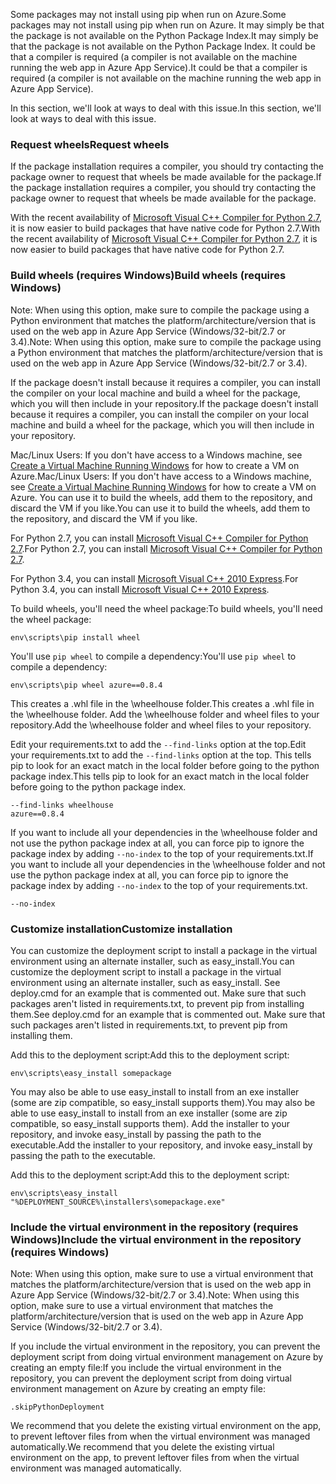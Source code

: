 <span data-ttu-id="3a3ff-101">Some packages may not install using pip when run on Azure.</span><span class="sxs-lookup"><span data-stu-id="3a3ff-101">Some packages may not install using pip when run on Azure.</span></span>  <span data-ttu-id="3a3ff-102">It may simply be that the package is not available on the Python Package Index.</span><span class="sxs-lookup"><span data-stu-id="3a3ff-102">It may simply be that the package is not available on the Python Package Index.</span></span>  <span data-ttu-id="3a3ff-103">It could be that a compiler is required (a compiler is not available on the machine running the web app in Azure App Service).</span><span class="sxs-lookup"><span data-stu-id="3a3ff-103">It could be that a compiler is required (a compiler is not available on the machine running the web app in Azure App Service).</span></span>

<span data-ttu-id="3a3ff-104">In this section, we'll look at ways to deal with this issue.</span><span class="sxs-lookup"><span data-stu-id="3a3ff-104">In this section, we'll look at ways to deal with this issue.</span></span>

### <a name="request-wheels"></a><span data-ttu-id="3a3ff-105">Request wheels</span><span class="sxs-lookup"><span data-stu-id="3a3ff-105">Request wheels</span></span>
<span data-ttu-id="3a3ff-106">If the package installation requires a compiler, you should try contacting the package owner to request that wheels be made available for the package.</span><span class="sxs-lookup"><span data-stu-id="3a3ff-106">If the package installation requires a compiler, you should try contacting the package owner to request that wheels be made available for the package.</span></span>

<span data-ttu-id="3a3ff-107">With the recent availability of [Microsoft Visual C++ Compiler for Python 2.7][Microsoft Visual C++ Compiler for Python 2.7], it is now easier to build packages that have native code for Python 2.7.</span><span class="sxs-lookup"><span data-stu-id="3a3ff-107">With the recent availability of [Microsoft Visual C++ Compiler for Python 2.7][Microsoft Visual C++ Compiler for Python 2.7], it is now easier to build packages that have native code for Python 2.7.</span></span>

### <a name="build-wheels-requires-windows"></a><span data-ttu-id="3a3ff-108">Build wheels (requires Windows)</span><span class="sxs-lookup"><span data-stu-id="3a3ff-108">Build wheels (requires Windows)</span></span>
<span data-ttu-id="3a3ff-109">Note: When using this option, make sure to compile the package using a Python environment that matches the platform/architecture/version that is used on the web app in Azure App Service (Windows/32-bit/2.7 or 3.4).</span><span class="sxs-lookup"><span data-stu-id="3a3ff-109">Note: When using this option, make sure to compile the package using a Python environment that matches the platform/architecture/version that is used on the web app in Azure App Service (Windows/32-bit/2.7 or 3.4).</span></span>

<span data-ttu-id="3a3ff-110">If the package doesn't install because it requires a compiler, you can install the compiler on your local machine and build a wheel for the package, which you will then include in your repository.</span><span class="sxs-lookup"><span data-stu-id="3a3ff-110">If the package doesn't install because it requires a compiler, you can install the compiler on your local machine and build a wheel for the package, which you will then include in your repository.</span></span>

<span data-ttu-id="3a3ff-111">Mac/Linux Users: If you don't have access to a Windows machine, see [Create a Virtual Machine Running Windows][Create a Virtual Machine Running Windows] for how to create a VM on Azure.</span><span class="sxs-lookup"><span data-stu-id="3a3ff-111">Mac/Linux Users: If you don't have access to a Windows machine, see [Create a Virtual Machine Running Windows][Create a Virtual Machine Running Windows] for how to create a VM on Azure.</span></span>  <span data-ttu-id="3a3ff-112">You can use it to build the wheels, add them to the repository, and discard the VM if you like.</span><span class="sxs-lookup"><span data-stu-id="3a3ff-112">You can use it to build the wheels, add them to the repository, and discard the VM if you like.</span></span> 

<span data-ttu-id="3a3ff-113">For Python 2.7, you can install [Microsoft Visual C++ Compiler for Python 2.7][Microsoft Visual C++ Compiler for Python 2.7].</span><span class="sxs-lookup"><span data-stu-id="3a3ff-113">For Python 2.7, you can install [Microsoft Visual C++ Compiler for Python 2.7][Microsoft Visual C++ Compiler for Python 2.7].</span></span>

<span data-ttu-id="3a3ff-114">For Python 3.4, you can install [Microsoft Visual C++ 2010 Express][Microsoft Visual C++ 2010 Express].</span><span class="sxs-lookup"><span data-stu-id="3a3ff-114">For Python 3.4, you can install [Microsoft Visual C++ 2010 Express][Microsoft Visual C++ 2010 Express].</span></span>

<span data-ttu-id="3a3ff-115">To build wheels, you'll need the wheel package:</span><span class="sxs-lookup"><span data-stu-id="3a3ff-115">To build wheels, you'll need the wheel package:</span></span>

    env\scripts\pip install wheel

<span data-ttu-id="3a3ff-116">You'll use `pip wheel` to compile a dependency:</span><span class="sxs-lookup"><span data-stu-id="3a3ff-116">You'll use `pip wheel` to compile a dependency:</span></span>

    env\scripts\pip wheel azure==0.8.4

<span data-ttu-id="3a3ff-117">This creates a .whl file in the \wheelhouse folder.</span><span class="sxs-lookup"><span data-stu-id="3a3ff-117">This creates a .whl file in the \wheelhouse folder.</span></span>  <span data-ttu-id="3a3ff-118">Add the \wheelhouse folder and wheel files to your repository.</span><span class="sxs-lookup"><span data-stu-id="3a3ff-118">Add the \wheelhouse folder and wheel files to your repository.</span></span>

<span data-ttu-id="3a3ff-119">Edit your requirements.txt to add the `--find-links` option at the top.</span><span class="sxs-lookup"><span data-stu-id="3a3ff-119">Edit your requirements.txt to add the `--find-links` option at the top.</span></span> <span data-ttu-id="3a3ff-120">This tells pip to look for an exact match in the local folder before going to the python package index.</span><span class="sxs-lookup"><span data-stu-id="3a3ff-120">This tells pip to look for an exact match in the local folder before going to the python package index.</span></span>

    --find-links wheelhouse
    azure==0.8.4

<span data-ttu-id="3a3ff-121">If you want to include all your dependencies in the \wheelhouse folder and not use the python package index at all, you can force pip to ignore the package index by adding `--no-index` to the top of your requirements.txt.</span><span class="sxs-lookup"><span data-stu-id="3a3ff-121">If you want to include all your dependencies in the \wheelhouse folder and not use the python package index at all, you can force pip to ignore the package index by adding `--no-index` to the top of your requirements.txt.</span></span>

    --no-index

### <a name="customize-installation"></a><span data-ttu-id="3a3ff-122">Customize installation</span><span class="sxs-lookup"><span data-stu-id="3a3ff-122">Customize installation</span></span>
<span data-ttu-id="3a3ff-123">You can customize the deployment script to install a package in the virtual environment using an alternate installer, such as easy\_install.</span><span class="sxs-lookup"><span data-stu-id="3a3ff-123">You can customize the deployment script to install a package in the virtual environment using an alternate installer, such as easy\_install.</span></span>  <span data-ttu-id="3a3ff-124">See deploy.cmd for an example that is commented out.  Make sure that such packages aren't listed in requirements.txt, to prevent pip from installing them.</span><span class="sxs-lookup"><span data-stu-id="3a3ff-124">See deploy.cmd for an example that is commented out.  Make sure that such packages aren't listed in requirements.txt, to prevent pip from installing them.</span></span>

<span data-ttu-id="3a3ff-125">Add this to the deployment script:</span><span class="sxs-lookup"><span data-stu-id="3a3ff-125">Add this to the deployment script:</span></span>

    env\scripts\easy_install somepackage

<span data-ttu-id="3a3ff-126">You may also be able to use easy\_install to install from an exe installer (some are zip compatible, so easy\_install supports them).</span><span class="sxs-lookup"><span data-stu-id="3a3ff-126">You may also be able to use easy\_install to install from an exe installer (some are zip compatible, so easy\_install supports them).</span></span>  <span data-ttu-id="3a3ff-127">Add the installer to your repository, and invoke easy\_install by passing the path to the executable.</span><span class="sxs-lookup"><span data-stu-id="3a3ff-127">Add the installer to your repository, and invoke easy\_install by passing the path to the executable.</span></span>

<span data-ttu-id="3a3ff-128">Add this to the deployment script:</span><span class="sxs-lookup"><span data-stu-id="3a3ff-128">Add this to the deployment script:</span></span>

    env\scripts\easy_install "%DEPLOYMENT_SOURCE%\installers\somepackage.exe"

### <a name="include-the-virtual-environment-in-the-repository-requires-windows"></a><span data-ttu-id="3a3ff-129">Include the virtual environment in the repository (requires Windows)</span><span class="sxs-lookup"><span data-stu-id="3a3ff-129">Include the virtual environment in the repository (requires Windows)</span></span>
<span data-ttu-id="3a3ff-130">Note: When using this option, make sure to use a virtual environment that matches the platform/architecture/version that is used on the web app in Azure App Service (Windows/32-bit/2.7 or 3.4).</span><span class="sxs-lookup"><span data-stu-id="3a3ff-130">Note: When using this option, make sure to use a virtual environment that matches the platform/architecture/version that is used on the web app in Azure App Service (Windows/32-bit/2.7 or 3.4).</span></span>

<span data-ttu-id="3a3ff-131">If you include the virtual environment in the repository, you can prevent the deployment script from doing virtual environment management on Azure by creating an empty file:</span><span class="sxs-lookup"><span data-stu-id="3a3ff-131">If you include the virtual environment in the repository, you can prevent the deployment script from doing virtual environment management on Azure by creating an empty file:</span></span>

    .skipPythonDeployment

<span data-ttu-id="3a3ff-132">We recommend that you delete the existing virtual environment on the app, to prevent leftover files from when the virtual environment was managed automatically.</span><span class="sxs-lookup"><span data-stu-id="3a3ff-132">We recommend that you delete the existing virtual environment on the app, to prevent leftover files from when the virtual environment was managed automatically.</span></span>

[Create a Virtual Machine Running Windows]: http://azure.microsoft.com/documentation/articles/virtual-machines-windows-hero-tutorial/
[Microsoft Visual C++ Compiler for Python 2.7]: http://aka.ms/vcpython27
[Microsoft Visual C++ 2010 Express]: http://go.microsoft.com/?linkid=9709949
